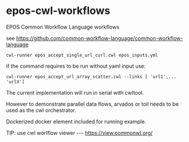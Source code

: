 # epos-cwl-workflows
EPOS Common Workflow Language workflows

see
https://github.com/common-workflow-language/common-workflow-language
```
cwl-runner epos_accept_single_url_curl.cwl epos_inputs.yml
```
if the command requires to be run without yaml input use:
```
cwl-runner epos_accept_url_array_scatter.cwl --links [ 'url1',... 'urlX']
```
The current implementation will run in serial with cwltool.

However to demonstrate parallel data flows, arvados or toil needs to be used as the cwl orchestrator.

Dockerized
docker element included for running example.


TIP: use cwl worlflow viewer ---
https://view.commonwl.org/

